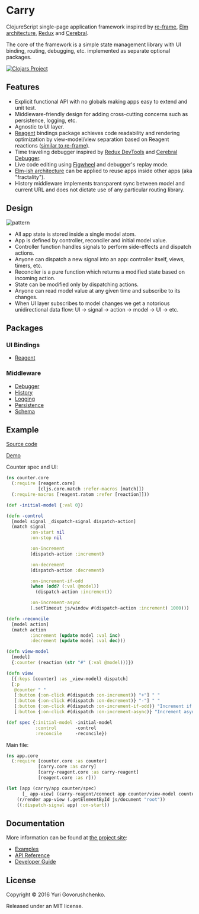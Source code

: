 # Carry

ClojureScript single-page application framework inspired by
[re-frame](https://github.com/Day8/re-frame),
[Elm architecture](https://github.com/evancz/elm-architecture-tutorial/),
[Redux](https://github.com/reactjs/redux/) and
[Cerebral](https://github.com/cerebral/cerebral).

The core of the framework is a simple state management library with 
UI binding, routing, debugging, etc. implemented as separate optional packages.

[![Clojars Project](https://img.shields.io/clojars/v/carry.svg)](https://clojars.org/carry)

## Features

* Explicit functional API with no globals making apps easy to extend and unit test.
* Middleware-friendly design for adding cross-cutting concerns such as persistence, logging, etc.
* Agnostic to UI layer.
* [Reagent](https://github.com/reagent-project/reagent) bindings package achieves code readability and rendering optimization
by view-model/view separation based on Reagent reactions ([similar to re-frame](https://github.com/Day8/re-frame#how-flow-happens-in-reagent)).
* Time traveling debugger inspired by [Redux DevTools](https://github.com/gaearon/redux-devtools) and [Cerebral Debugger](http://www.cerebraljs.com/debugger).
* Live code editing using [Figwheel](https://github.com/bhauman/lein-figwheel) and debugger's replay mode.
* [Elm-ish architecture](https://github.com/evancz/elm-architecture-tutorial/) can be applied to reuse apps inside other apps (aka "fractality").
* History middleware implements transparent sync between model and current URL and
does not dictate use of any particular routing library. 

## Design
![pattern](http://metametadata.github.io/carry/graphs/pattern.svg)

* All app state is stored inside a single model atom. 
* App is defined by controller, reconciler and initial model value.
* Controller function handles signals to perform side-effects and dispatch actions.
* Anyone can dispatch a new signal into an app: controller itself, views, timers, etc.
* Reconciler is a pure function which returns a modified state based on incoming action.
* State can be modified only by dispatching actions.
* Anyone can read model value at any given time and subscribe to its changes.
* When UI layer subscribes to model changes we get a notorious unidirectional data flow: UI -> signal -> action -> model -> UI -> etc.

## Packages

### UI Bindings

* [Reagent](https://github.com/metametadata/carry/tree/master/contrib/reagent/)

### Middleware

* [Debugger](https://github.com/metametadata/carry/tree/master/contrib/debugger)
* [History](https://github.com/metametadata/carry/tree/master/contrib/history)
* [Logging](https://github.com/metametadata/carry/tree/master/contrib/logging)
* [Persistence](https://github.com/metametadata/carry/tree/master/contrib/persistence)
* [Schema](https://github.com/metametadata/carry/tree/master/contrib/schema)

## Example

[Source code](https://github.com/metametadata/carry/tree/master/examples/counter)

[Demo](https://metametadata.github.com/carry/examples/counter)

Counter spec and UI:

```cljs
(ns counter.core
  (:require [reagent.core]
            [cljs.core.match :refer-macros [match]])
  (:require-macros [reagent.ratom :refer [reaction]]))

(def -initial-model {:val 0})

(defn -control
  [model signal _dispatch-signal dispatch-action]
  (match signal
         :on-start nil
         :on-stop nil

         :on-increment
         (dispatch-action :increment)

         :on-decrement
         (dispatch-action :decrement)

         :on-increment-if-odd
         (when (odd? (:val @model))
           (dispatch-action :increment))

         :on-increment-async
         (.setTimeout js/window #(dispatch-action :increment) 1000)))

(defn -reconcile
  [model action]
  (match action
         :increment (update model :val inc)
         :decrement (update model :val dec)))

(defn view-model
  [model]
  {:counter (reaction (str "#" (:val @model)))})

(defn view
  [{:keys [counter] :as _view-model} dispatch]
  [:p
   @counter " "
   [:button {:on-click #(dispatch :on-increment)} "+"] " "
   [:button {:on-click #(dispatch :on-decrement)} "-"] " "
   [:button {:on-click #(dispatch :on-increment-if-odd)} "Increment if odd"] " "
   [:button {:on-click #(dispatch :on-increment-async)} "Increment async"]])

(def spec {:initial-model -initial-model
           :control       -control
           :reconcile     -reconcile})
```

Main file:

```cljs
(ns app.core
  (:require [counter.core :as counter]
            [carry.core :as carry]
            [carry-reagent.core :as carry-reagent]
            [reagent.core :as r]))

(let [app (carry/app counter/spec)
      [_ app-view] (carry-reagent/connect app counter/view-model counter/view)]
    (r/render app-view (.getElementById js/document "root"))
    ((:dispatch-signal app) :on-start))
```

## Documentation

More information can be found at [the project site](http://metametadata.github.io/carry/):

* [Examples](http://metametadata.github.io/carry/examples/)
* [API Reference](http://metametadata.github.io/carry/api/)
* [Developer Guide](http://metametadata.github.io/carry/dev-guide/)

## License
Copyright © 2016 Yuri Govorushchenko.

Released under an MIT license.